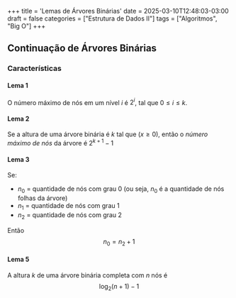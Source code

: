 +++
title = 'Lemas de Árvores Binárias'
date = 2025-03-10T12:48:03-03:00
draft = false
categories = ["Estrutura de Dados II"]
tags = ["Algoritmos", "Big O"]
+++

## Continuação de Árvores Binárias

### Características

#### Lema 1

O número máximo de nós em um nível $i$ é $2^i$, tal que $0 \leq i \leq k$.

#### Lema 2

Se a altura de uma árvore binária é $k$ tal que $(x \geq 0)$, então o *número máximo de nós* da árvore é $2^{k+1}-1$

#### Lema 3

Se:
- $n_0$ = quantidade de nós com grau 0 (ou seja, $n_0$ é a quantidade de nós folhas da árvore)
- $n_1$ = quantidade de nós com grau 1
- $n_2$ = quantidade de nós com grau 2 

Então
$$n_0 = n_2 + 1$$

#### Lema 5

A altura $k$ de uma árvore binária completa com $n$ nós é 
$$\log_2(n+1)-1$$
